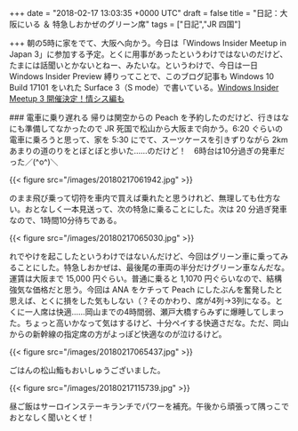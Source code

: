 
+++
date = "2018-02-17 13:03:35 +0000 UTC"
draft = false
title = "日記：大阪にいる ＆ 特急しおかぜのグリーン席"
tags = ["日記","JR 四国"]

+++
朝の5時に家をでて、大阪へ向かう。今日は「Windows Insider Meetup in Japan 3」に参加する予定。とくに用事があったというわけではないのだけど、たまには話聞いとかないとねー、みたいな。というわけで、今日は一日 Windows Insider Preview 縛りってことで、このブログ記事も Windows 10 Build 17101 をいれた Surface 3（S mode）で書いている。[Windows Insider Meetup 3 開催決定！情シス編も](https://blogs.windows.com/japan/2018/01/17/windows-insider-meetup-3/)<br/>


<div class="section">
    ### 電車に乗り遅れる
    帰りは関空からの Peach を予約したのだけど、行きはなにも準備してなかったので JR 死国で松山から大阪まで向かう。6:20 ぐらいの電車に乗ろうと思って、家を 5:30 にでて、スーツケースを引きずりながら 2km あまりの道のりをとぼとぼと歩いた……のだけど！　6時台は10分過ぎの発車だった／(^o^)＼

{{< figure src="/images/20180217061942.jpg"  >}}

のまま飛び乗って切符を車内で買えば乗れたと思うけれど、無理しても仕方ない。おとなしく一本見送って、次の特急に乗ることにした。次は 20 分過ぎ発車なので、1時間10分待ちである。

{{< figure src="/images/20180217065030.jpg"  >}}

れでやけを起こしたというわけではないんだけど、今回はグリーン車に乗ってみることにした。特急しおかぜは、最後尾の車両の半分だけグリーン車なんだな。運賃は大阪まで 15,000 円ぐらい。普通に乗ると 1,1070 円ぐらいなので、結構強気な価格だと思う。今回は ANA をケチって Peach にしたぶんを奮発したと思えば、とくに損をした気もしない（？そのかわり、席が4列→3列になる。とくに一人席は快適……岡山までの4時間弱、瀬戸大橋すらみずに爆睡してしまった。ちょっと高いかなって気はするけど、十分ペイする快適さだな。ただ、岡山からの新幹線の指定席の方がよっぽど快適なのが泣けるけど。

{{< figure src="/images/20180217065437.jpg"  >}}

ごはんの松山鮨もおいしゅうございました。

{{< figure src="/images/20180217115739.jpg"  >}}

昼ご飯はサーロインステーキランチでパワーを補充。午後から頑張って隅っこでおとなしく聞いとくぜ！

</div>

